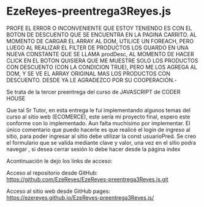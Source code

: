 # EzeReyes-preentrega3Reyes.js

PROFE EL ERROR O INCONVENIENTE QUE ESTOY TENIENDO ES CON EL BOTON DE DESCUENTO QUE SE ENCUENTRA EN LA PAGINA CARRITO. AL MOMENTO DE CARGAR EL ARRAY AL DOM, UTILICE UN FOREACH, PERO LUEGO AL REALIZAR EL FILTER DE PRODUCTOS LOS GUARDO EN UNA NUEVA CONSTANTE QUE SE LLAMA prodDesc, AL MOMENTO DE HACER CLICK EN EL BOTON QUISIERA QUE ME MUESTRE SOLO LOS PRODUCTOS CON DESCUENTO (CON LA CONDICION TRUE), PERO ME LOS AGREGA AL DOM, Y SE VE EL ARRAY ORIGINAL MAS LOS PRODUCTOS CON DESCUENTO. DESDE YA LE AGRADEZCO POR SU COOPERACIÓN.-


Se trata de la tercer preentrega del curso de JAVASCRIPT de CODER HOUSE


Que tal Sr Tutor, en esta entrega le fui implementando algunos temas del curso al sitio web (ECOMERCE), este sería mi proyecto final, espero este conforme con lo implementado.
Aun falta muchisimo por implementar. El único comentario que puedo hacerle es que realicé el login de ingreso al sitio, para poder ingresar al sitio debe utilizar la const usuarioPred. 
Se creo el formulario que se valida mediante clave y valor, una vez en el sitio podra navegar , si desea cerrar sesión lo debe hacer desde la página index



Acontinuación le dejo los links de acceso:

Acceso al repositorio desde GitHub: 
https://github.com/EzeReyes/EzeReyes-preentrega3Reyes.js.git

Acceso al sitio web desde GitHub pages:
https://ezereyes.github.io/EzeReyes-preentrega3Reyes.js/
